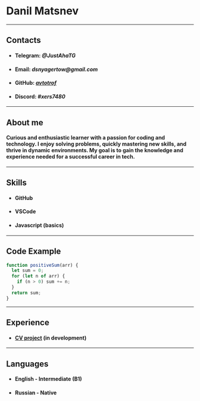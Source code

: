 # Danil Matsnev
***************
## Contacts
* #### Telegram: _@JustAhaTG_
* #### Email: _dsnyagertow@gmail.com_
* #### GitHub: [_avtotrof_](https://github.com/Avtotrof "GitHub")
* #### Discord: _#xers7480_
***************
## About me
#### **Curious and enthusiastic learner with a passion for coding and technology. I enjoy solving problems, quickly mastering new skills, and thrive in dynamic environments. My goal is to gain the knowledge and experience needed for a successful career in tech.**
****************
## Skills
* #### GitHub
* #### VSCode
* #### Javascript (basics)
***************
## Code Example
``` javascript
function positiveSum(arr) {
  let sum = 0;
  for (let n of arr) {
    if (n > 0) sum += n;
  }
  return sum;
}

```
***************
## Experience
 * #### [CV project](https://github.com/Avtotrof/rsschool-cv "My CV") (in development)
*****************
## Languages
* #### English - Intermediate (B1)
* #### Russian - Native
